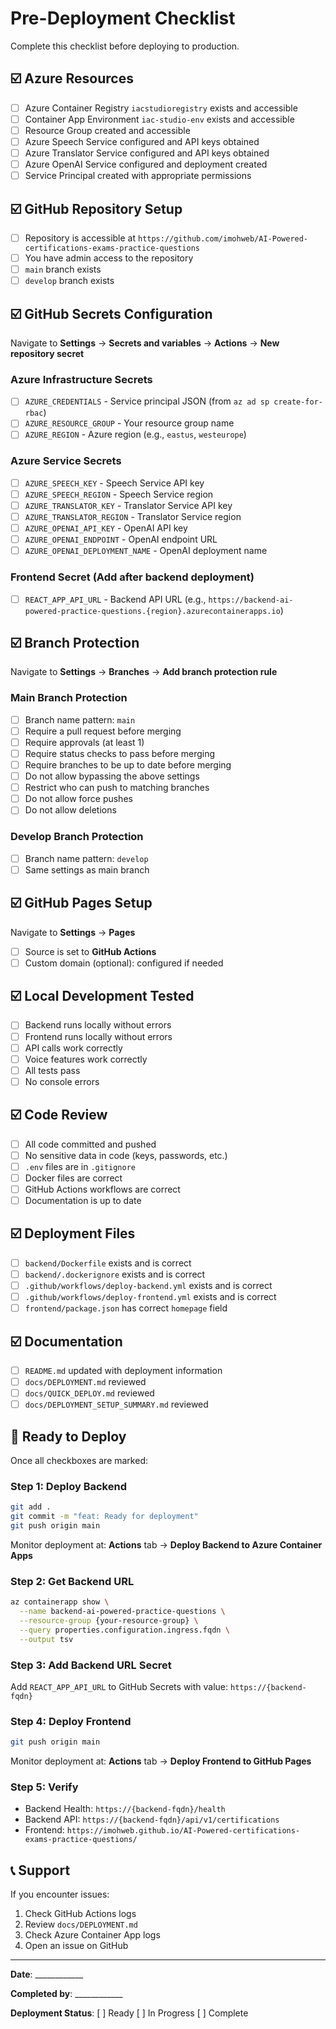 # Pre-Deployment Checklist

Complete this checklist before deploying to production.

## ☑️ Azure Resources

- [ ] Azure Container Registry `iacstudioregistry` exists and accessible
- [ ] Container App Environment `iac-studio-env` exists and accessible
- [ ] Resource Group created and accessible
- [ ] Azure Speech Service configured and API keys obtained
- [ ] Azure Translator Service configured and API keys obtained
- [ ] Azure OpenAI Service configured and deployment created
- [ ] Service Principal created with appropriate permissions

## ☑️ GitHub Repository Setup

- [ ] Repository is accessible at `https://github.com/imohweb/AI-Powered-certifications-exams-practice-questions`
- [ ] You have admin access to the repository
- [ ] `main` branch exists
- [ ] `develop` branch exists

## ☑️ GitHub Secrets Configuration

Navigate to **Settings** → **Secrets and variables** → **Actions** → **New repository secret**

### Azure Infrastructure Secrets
- [ ] `AZURE_CREDENTIALS` - Service principal JSON (from `az ad sp create-for-rbac`)
- [ ] `AZURE_RESOURCE_GROUP` - Your resource group name
- [ ] `AZURE_REGION` - Azure region (e.g., `eastus`, `westeurope`)

### Azure Service Secrets
- [ ] `AZURE_SPEECH_KEY` - Speech Service API key
- [ ] `AZURE_SPEECH_REGION` - Speech Service region
- [ ] `AZURE_TRANSLATOR_KEY` - Translator Service API key
- [ ] `AZURE_TRANSLATOR_REGION` - Translator Service region
- [ ] `AZURE_OPENAI_API_KEY` - OpenAI API key
- [ ] `AZURE_OPENAI_ENDPOINT` - OpenAI endpoint URL
- [ ] `AZURE_OPENAI_DEPLOYMENT_NAME` - OpenAI deployment name

### Frontend Secret (Add after backend deployment)
- [ ] `REACT_APP_API_URL` - Backend API URL (e.g., `https://backend-ai-powered-practice-questions.{region}.azurecontainerapps.io`)

## ☑️ Branch Protection

Navigate to **Settings** → **Branches** → **Add branch protection rule**

### Main Branch Protection
- [ ] Branch name pattern: `main`
- [ ] Require a pull request before merging
- [ ] Require approvals (at least 1)
- [ ] Require status checks to pass before merging
- [ ] Require branches to be up to date before merging
- [ ] Do not allow bypassing the above settings
- [ ] Restrict who can push to matching branches
- [ ] Do not allow force pushes
- [ ] Do not allow deletions

### Develop Branch Protection
- [ ] Branch name pattern: `develop`
- [ ] Same settings as main branch

## ☑️ GitHub Pages Setup

Navigate to **Settings** → **Pages**

- [ ] Source is set to **GitHub Actions**
- [ ] Custom domain (optional): configured if needed

## ☑️ Local Development Tested

- [ ] Backend runs locally without errors
- [ ] Frontend runs locally without errors
- [ ] API calls work correctly
- [ ] Voice features work correctly
- [ ] All tests pass
- [ ] No console errors

## ☑️ Code Review

- [ ] All code committed and pushed
- [ ] No sensitive data in code (keys, passwords, etc.)
- [ ] `.env` files are in `.gitignore`
- [ ] Docker files are correct
- [ ] GitHub Actions workflows are correct
- [ ] Documentation is up to date

## ☑️ Deployment Files

- [ ] `backend/Dockerfile` exists and is correct
- [ ] `backend/.dockerignore` exists and is correct
- [ ] `.github/workflows/deploy-backend.yml` exists and is correct
- [ ] `.github/workflows/deploy-frontend.yml` exists and is correct
- [ ] `frontend/package.json` has correct `homepage` field

## ☑️ Documentation

- [ ] `README.md` updated with deployment information
- [ ] `docs/DEPLOYMENT.md` reviewed
- [ ] `docs/QUICK_DEPLOY.md` reviewed
- [ ] `docs/DEPLOYMENT_SETUP_SUMMARY.md` reviewed

## 🚀 Ready to Deploy

Once all checkboxes are marked:

### Step 1: Deploy Backend
```bash
git add .
git commit -m "feat: Ready for deployment"
git push origin main
```

Monitor deployment at: **Actions** tab → **Deploy Backend to Azure Container Apps**

### Step 2: Get Backend URL
```bash
az containerapp show \
  --name backend-ai-powered-practice-questions \
  --resource-group {your-resource-group} \
  --query properties.configuration.ingress.fqdn \
  --output tsv
```

### Step 3: Add Backend URL Secret
Add `REACT_APP_API_URL` to GitHub Secrets with value: `https://{backend-fqdn}`

### Step 4: Deploy Frontend
```bash
git push origin main
```

Monitor deployment at: **Actions** tab → **Deploy Frontend to GitHub Pages**

### Step 5: Verify
- Backend Health: `https://{backend-fqdn}/health`
- Backend API: `https://{backend-fqdn}/api/v1/certifications`
- Frontend: `https://imohweb.github.io/AI-Powered-certifications-exams-practice-questions/`

## 📞 Support

If you encounter issues:
1. Check GitHub Actions logs
2. Review `docs/DEPLOYMENT.md`
3. Check Azure Container App logs
4. Open an issue on GitHub

---

**Date**: ____________

**Completed by**: ____________

**Deployment Status**: [ ] Ready  [ ] In Progress  [ ] Complete
